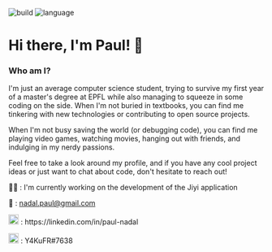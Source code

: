 ![build](https://img.shields.io/badge/build-passing-green)
![language](https://img.shields.io/badge/language-english-orange)

# Hi there, I'm Paul! 👋

### Who am I?

I'm just an average computer science student, trying to survive my first year of a master's degree at EPFL while also managing to squeeze in some coding on the side. When I'm not buried in textbooks, you can find me tinkering with new technologies or contributing to open source projects.

When I'm not busy saving the world (or debugging code), you can find me playing video games, watching movies, hanging out with friends, and indulging in my nerdy passions.

Feel free to take a look around my profile, and if you have any cool project ideas or just want to chat about code, don't hesitate to reach out!

👨‍💻 : I'm currently working on the development of the Jiyi application

📧 : nadal.paul@gmail.com

<p align="left"> 
        <img src="https://raw.githubusercontent.com/rahuldkjain/github-profile-readme-generator/master/src/images/icons/Social/linked-in-alt.svg" alt="linkedin" height="20" width="20" /> : https://linkedin.com/in/paul-nadal
</p>

<p align="left"> 
        <img src="https://c.clc2l.com/t/d/i/discord-4OXyS2.png" alt="linkedin" height="20" width="20" /> : Y4KuFR#7638
</p>
